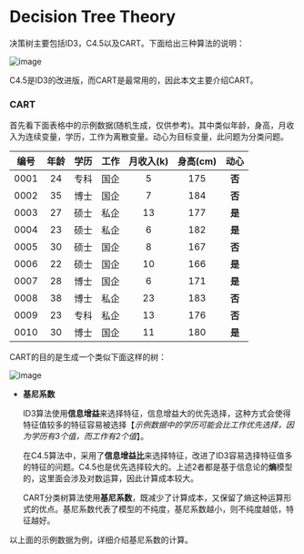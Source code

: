 # Decision Tree Theory

决策树主要包括ID3，C4.5以及CART。下面给出三种算法的说明：

![image](https://github.com/Anfany/Machine-Learning-for-Beginner-by-Python3/blob/master/Decision%20Tree/detr.png)

C4.5是ID3的改进版，而CART是最常用的，因此本文主要介绍CART。

### CART

首先看下面表格中的示例数据(随机生成，仅供参考)。其中类似年龄，身高，月收入为连续变量，学历，工作为离散变量。动心为目标变量，此问题为分类问题。

|编号|年龄|学历|工作|月收入(k)|身高(cm)|动心|
|:---:|:---:|:---:|:---:|:---:|:---:|:---:|
|0001|24|专科|国企|5|175|**否**|
|0002|35|博士|国企|7|184|**否**|
|0003|27|硕士|私企|13|177|**是**|
|0004|23|硕士|私企|6|182|**是**|
|0005|30|硕士|国企|8|167|**否**|
|0006|22|硕士|国企|10|166|**是**|
|0007|28|博士|国企|6|171|**是**|
|0008|38|博士|私企|23|183|**否**|
|0009|23|专科|私企|13|176|**否**|
|0010|30|博士|国企|11|180|**是**|

CART的目的是生成一个类似下面这样的树：

![image](https://github.com/Anfany/Machine-Learning-for-Beginner-by-Python3/blob/master/Decision%20Tree/cart_tree.png)

* **基尼系数**

    ID3算法使用**信息增益**来选择特征，信息增益大的优先选择，这种方式会使得特征值较多的特征容易被选择【*示例数据中的学历可能会比工作优先选择，因为学历有3个值，而工作有2个值*】。
    
    在C4.5算法中，采用了**信息增益比**来选择特征，改进了ID3容易选择特征值多的特征的问题。C4.5也是优先选择较大的。上述2者都是基于信息论的**熵**模型的，这里面会涉及对数运算，因此计算成本较大。
    
    CART分类树算法使用**基尼系数**，既减少了计算成本，又保留了熵这种运算形式的优点。基尼系数代表了模型的不纯度，基尼系数越小，则不纯度越低，特征越好。

以上面的示例数据为例，详细介绍基尼系数的计算。




